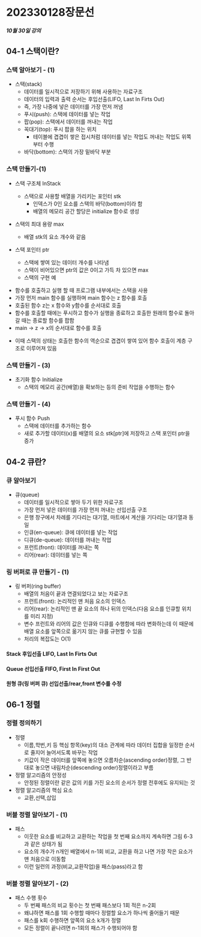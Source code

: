 # 202330128장문선



##### 10월 30일 강의




## 04-1 스택이란? ##
### 스택 알아보기 - (1)
* 스택(stack)
  - 데이터를 일시적으로 저장하기 위해 사용하는 자료구조
  - 데이터의 입력과 출력 순서는 후입선출(LIFO, Last In Firts Out)
  - 즉, 가장 나중에 넣은 데이터를 가장 먼저 꺼냄
  - 푸시(push): 스택에 데이터를 넣는 작업
  - 팝(pop): 스택에서 데이터를 꺼내는 작업
  - 꼭대기(top): 푸시 팝을 하는 위치
    - 테이블에 겹겹이 쌓은 접시처럼 데이터를 넣는 작업도 꺼내는 작업도 위쪽부터 수행
  - 바닥(bottom): 스택의 가장 밑바닥 부분


### 스택 만들기-(1)
* 스택 구조체 InStack
  - 스택으로 사용할 배열을 가리키는 포인터 stk
    - 인덱스가 0인 요소를 스택의 바닥(bottom)이라 함
    - 배열의 메모리 공간 할당은 initialize 함수로 생성

* 스택의 최대 용량 max
  - 배열 stk의 요소 개수와 같음

* 스택 포인터 ptr
  - 스택에 쌓여 있는 데이터 개수를 나타냄
  - 스택이 비어있으면 ptr의 값은 0이고 가득 차 있으면 max

  * 스택의 구현 예
 - 함수를 호출하고 실행 할 때 프로그램 내부에서는 스택을 사용
 - 가장 먼저 main 함수를 실행하며 main 함수는 z 함수를 호출
 - 호출된 함수 z는 x 함수와 y함수를 순서대로 호출
 - 함수를 호출할 때에는 푸시하고 함수가 실행을 종료하고 호출한 원래의 함수로 돌아갈 때는 종료할 함수를 팝함
 - main -> z -> x의 순서대로 함수를 호출
  * 이때 스택의 상태는 호출한 함수의 역순으로 겹겹이 쌓여 있어 함수 호출이 계층 구조로 이루어져 있음


### 스택 만들기 - (3)
 * 초기화 함수 Initialize
   - 스택의 메모리 공간(배열)을 확보하는 등의 준비 작업을 수행하는 함수
   

### 스택 만들기 - (4)
* 푸시 함수 Push
  - 스택에 데이터를 추가하는 함수
  - 새로 추가할 데이터(x)를 배열의 요소 stk[ptr]에 저장하고 스택 포인터 ptr을 증가




## 04-2 큐란? ##
### 큐 알아보기
* 큐(queue)
  - 데이터를 일시적으로 쌓아 두기 위한 자료구조
  - 가장 먼저 넣은 데이터를 가장 먼저 꺼내는 선입선출 구조
  - 은행 창구에서 차례를 기다리는 대기열, 마트에서 계산을 기다리는 대기열과 동일
  - 인큐(en-queue): 큐에 데이터를 넣는 작업
  - 디큐(de-queue): 데이터를 꺼내는 작업
  - 프런트(front): 데이터를 꺼내는 쪽
  - 리어(rear): 데이터를 넣는 쪽

### 링 버퍼로 큐 만들기 - (1) 
* 링 버퍼(ring buffer)
  - 배열의 처음이 끝과 연결되었다고 보는 자료구조
  - 프런트(front): 논리적인 맨 처음 요소의 인덱스
  - 리어(rear): 논리적인 맨 끝 요소의 하나 뒤의 인덱스(다음 요소를 인큐할 위치를 미리 지정)
  - 변수 프런트와 리어의 값은 인큐와 디큐를 수행함에 따라 변화하는데 이 때문에 배열 요소를 앞쪽으로 옮기지 않는 큐를 규현할 수 있음
  - 처리의 복잡도는 O(1)
  
#### Stack 후입선출 LIFO, Last In Firts Out
#### Queue 선입선출 FIFO, First In First Out
#### 원형 큐(링 버퍼 큐) 선입선출/rear,front 변수를 수정





## 06-1 정렬
### 정렬 정의하기
 * 정렬
   - 이름,학번,키 등 핵심 항목(key)의 대소 관계에 따라 데이터 집합을 일정한 순서로 줄지어 늘어서도록 바꾸는 작업
   - 키값이 작은 데이터를 앞쪽에 놓으면 오름차순(ascending order)정렬, 그 반대로 놓으면 내림차순(descending order)정렬이라고 부름
 * 정렬 알고리즘의 안정성
   - 안정된 정렬이란 같은 값의 키를 가진 요소의 순서가 정렬 전후에도 유지되는 것
 * 정렬 알고리즘의 핵심 요소
   - 교환,선택,삽입

### 버블 정렬 알아보기 - (1)
* 패스
  - 이웃한 요소를 비교하고 교환하는 작업을 첫 번째 요소까지 계속하면 그림 6-3과 같은 상태가 됨
  - 요소의 개수가 n개인 배열에서 n-1회 비교, 교환을 하고 나면 가장 작은 요소가 맨 처음으로 이동함
  - 이런 일련의 과정(비교,교환작업)을 패스(pass)라고 함

### 버블 정렬 알아보기 - (2)
* 패스 수행 횟수
  - 두 번째 패스의 비교 횟수는 첫 번째 패스보다 1회 적은 n-2회
  - 왜냐하면 패스를 1회 수행할 때마다 정렬할 요소가 하나씩 줄어들기 때문
  - 패스를 k회 수행하면 앞쪽의 요소 k개가 정렬
  - 모든 정렬이 끝나려면 n-1회의 패스가 수행되어야 함



